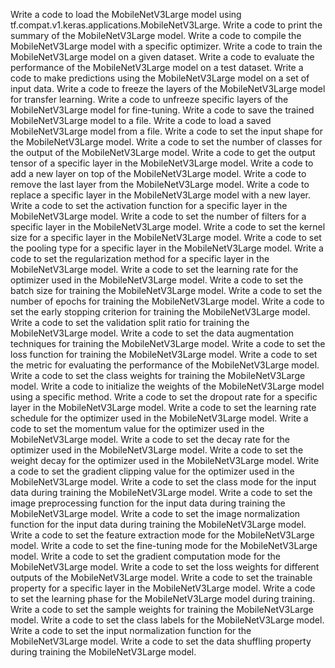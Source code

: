 Write a code to load the MobileNetV3Large model using tf.compat.v1.keras.applications.MobileNetV3Large.
Write a code to print the summary of the MobileNetV3Large model.
Write a code to compile the MobileNetV3Large model with a specific optimizer.
Write a code to train the MobileNetV3Large model on a given dataset.
Write a code to evaluate the performance of the MobileNetV3Large model on a test dataset.
Write a code to make predictions using the MobileNetV3Large model on a set of input data.
Write a code to freeze the layers of the MobileNetV3Large model for transfer learning.
Write a code to unfreeze specific layers of the MobileNetV3Large model for fine-tuning.
Write a code to save the trained MobileNetV3Large model to a file.
Write a code to load a saved MobileNetV3Large model from a file.
Write a code to set the input shape for the MobileNetV3Large model.
Write a code to set the number of classes for the output of the MobileNetV3Large model.
Write a code to get the output tensor of a specific layer in the MobileNetV3Large model.
Write a code to add a new layer on top of the MobileNetV3Large model.
Write a code to remove the last layer from the MobileNetV3Large model.
Write a code to replace a specific layer in the MobileNetV3Large model with a new layer.
Write a code to set the activation function for a specific layer in the MobileNetV3Large model.
Write a code to set the number of filters for a specific layer in the MobileNetV3Large model.
Write a code to set the kernel size for a specific layer in the MobileNetV3Large model.
Write a code to set the pooling type for a specific layer in the MobileNetV3Large model.
Write a code to set the regularization method for a specific layer in the MobileNetV3Large model.
Write a code to set the learning rate for the optimizer used in the MobileNetV3Large model.
Write a code to set the batch size for training the MobileNetV3Large model.
Write a code to set the number of epochs for training the MobileNetV3Large model.
Write a code to set the early stopping criterion for training the MobileNetV3Large model.
Write a code to set the validation split ratio for training the MobileNetV3Large model.
Write a code to set the data augmentation techniques for training the MobileNetV3Large model.
Write a code to set the loss function for training the MobileNetV3Large model.
Write a code to set the metric for evaluating the performance of the MobileNetV3Large model.
Write a code to set the class weights for training the MobileNetV3Large model.
Write a code to initialize the weights of the MobileNetV3Large model using a specific method.
Write a code to set the dropout rate for a specific layer in the MobileNetV3Large model.
Write a code to set the learning rate schedule for the optimizer used in the MobileNetV3Large model.
Write a code to set the momentum value for the optimizer used in the MobileNetV3Large model.
Write a code to set the decay rate for the optimizer used in the MobileNetV3Large model.
Write a code to set the weight decay for the optimizer used in the MobileNetV3Large model.
Write a code to set the gradient clipping value for the optimizer used in the MobileNetV3Large model.
Write a code to set the class mode for the input data during training the MobileNetV3Large model.
Write a code to set the image preprocessing function for the input data during training the MobileNetV3Large model.
Write a code to set the image normalization function for the input data during training the MobileNetV3Large model.
Write a code to set the feature extraction mode for the MobileNetV3Large model.
Write a code to set the fine-tuning mode for the MobileNetV3Large model.
Write a code to set the gradient computation mode for the MobileNetV3Large model.
Write a code to set the loss weights for different outputs of the MobileNetV3Large model.
Write a code to set the trainable property for a specific layer in the MobileNetV3Large model.
Write a code to set the learning phase for the MobileNetV3Large model during training.
Write a code to set the sample weights for training the MobileNetV3Large model.
Write a code to set the class labels for the MobileNetV3Large model.
Write a code to set the input normalization function for the MobileNetV3Large model.
Write a code to set the data shuffling property during training the MobileNetV3Large model.